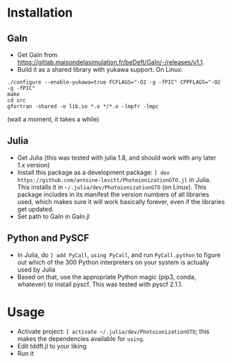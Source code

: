 # Installation
## GaIn
* Get GaIn from https://gitlab.maisondelasimulation.fr/beDeft/GaIn/-/releases/v1.1.
* Build it as a shared library with yukawa support. On Linux:
```
./configure --enable-yukawa=true FCFLAGS="-O2 -g -fPIC" CPPFLAGS="-O2 -g -fPIC"
make
cd src
gfortran -shared -o lib.so *.o */*.o -lmpfr -lmpc
```
(wait a moment, it takes a while)

## Julia
* Get Julia (this was tested with julia 1.8, and should work with any later 1.x version)
* Install this package as a development package: `] dev https://github.com/antoine-levitt/PhotoionizationGTO.jl` in Julia. This installs it in `~/.julia/dev/PhotoionizationGTO` (on Linux). This package includes in its manifest the version numbers of all libraries used, which makes sure it will work basically forever, even if the libraries get updated.
* Set path to GaIn in GaIn.jl

## Python and PySCF
* In Julia, do `] add PyCall`, `using PyCall`, and run `PyCall.python` to figure out which of the 300 Python interpreters on your system is actually used by Julia
* Based on that, use the appropriate Python magic (pip3, conda, whatever) to install pyscf. This was tested with pyscf 2.1.1.

# Usage
* Activate project: `] activate ~/.julia/dev/PhotoionizationGTO`; this makes the dependencies available for `using`.
* Edit tddft.jl to your liking
* Run it
